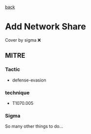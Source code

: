 [back](../index.md)
# Add Network Share
Cover by sigma :x: 

## MITRE
### Tactic
  - defense-evasion

### technique
  - T1070.005

### Sigma

 So many other things to do...